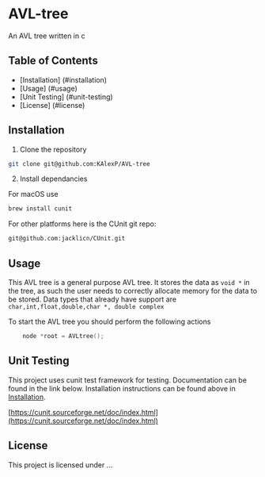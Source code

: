# AVL-tree

An AVL tree written in c

## Table of Contents 
- [Installation] (#installation)
- [Usage] (#usage)
- [Unit Testing] (#unit-testing)
- [License] (#license)

## Installation

1. Clone the repository 

```bash 
git clone git@github.com:KAlexP/AVL-tree
```

2. Install dependancies

For macOS use

```bash
brew install cunit
```

For other platforms here is the CUnit git repo:

```bash
git@github.com:jacklicn/CUnit.git
```

## Usage 

This AVL tree is a general purpose AVL tree. It stores the data as `void *`	in 
the tree, as such the user needs to correctly allocate memory for the data 
to be stored. Data types that already have support are `char,int,float,double,char *, double complex`

To start the AVL tree you should perform the following actions

```c 
	node *root = AVLtree();
```

## Unit Testing

This project uses cunit test framework for testing. Documentation can be found 
in the link below. Installation instructions can be found above in [Installation](#installation).

[https://cunit.sourceforge.net/doc/index.html](https://cunit.sourceforge.net/doc/index.html)

## License
This project is licensed under ...

